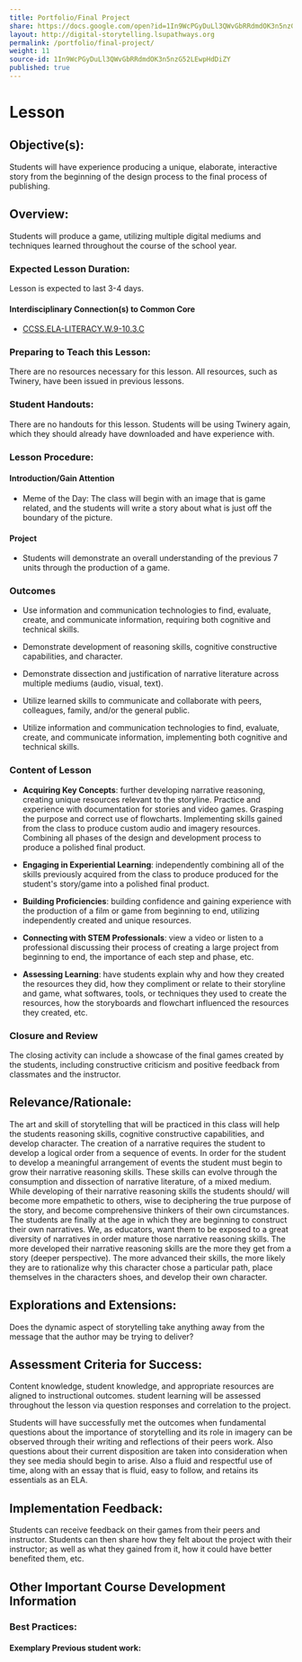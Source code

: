 ```yaml
---
title: Portfolio/Final Project
share: https://docs.google.com/open?id=1In9WcPGyDuLl3QWvGbRRdmdOK3n5nzG52LEwpHdDiZY
layout: http://digital-storytelling.lsupathways.org
permalink: /portfolio/final-project/
weight: 11
source-id: 1In9WcPGyDuLl3QWvGbRRdmdOK3n5nzG52LEwpHdDiZY
published: true
---
```

# Lesson

## Objective(s):

Students will have experience producing a unique, elaborate, interactive story from the beginning of the design process to the final process of publishing.

## Overview:

Students will produce a game, utilizing multiple digital mediums and techniques learned throughout the course of the school year. 

### Expected Lesson Duration: 

Lesson is expected to last 3-4 days.

#### Interdisciplinary Connection(s) to Common Core

-  <a href = "http://www.corestandards.org/ELA-Literacy/W/9-10/3/c/" target="_blank">CCSS.ELA-LITERACY.W.9-10.3.C</a>


### Preparing to Teach this Lesson:

There are no resources necessary for this lesson. All resources, such as Twinery, have been issued in previous lessons.

### Student Handouts:

There are no handouts for this lesson. Students will be using Twinery again, which they should already have downloaded and have experience with.

### Lesson Procedure:

#### Introduction/Gain Attention    

-  Meme of the Day: The class will begin with an image that is game related, and the students will write a story about what is just off the boundary of the picture.

#### Project

- Students will demonstrate an overall understanding of the previous 7 units through the production of a game.

### Outcomes

* Use information and communication technologies to find, evaluate, create, and communicate information, requiring both cognitive and technical skills.

    

* Demonstrate development of reasoning skills, cognitive constructive capabilities, and character.

    

* Demonstrate dissection and justification of narrative literature across multiple mediums (audio, visual, text).

    

* Utilize  learned skills to communicate and collaborate with peers, colleagues, family, and/or the general public.

    

* Utilize information and communication technologies to find, evaluate, create, and communicate information, implementing both cognitive and technical skills.

### Content of Lesson

* **Acquiring Key Concepts**: further developing narrative reasoning, creating unique resources relevant to the storyline. Practice and experience with documentation for stories and video games. Grasping the purpose and correct use of flowcharts. Implementing skills gained from the class to produce custom audio and imagery resources. Combining all phases of the design and development process to produce a polished final product.

* **Engaging in Experiential Learning**: independently combining all of the skills previously acquired from the class to produce produced for the student's story/game into a polished final product.

* **Building Proficiencies**: building confidence and gaining experience with the production of a film or game from beginning to end, utilizing independently created and unique resources.

* **Connecting with STEM Professionals**: view a video or listen to a professional discussing their process of creating a large project from beginning to end, the importance of each step and phase, etc.

* **Assessing Learning**: have students explain why and how they created the resources they did, how they compliment or relate to their storyline and game, what softwares, tools, or techniques they used to create the resources, how the storyboards and flowchart influenced the resources they created, etc.

### Closure and Review 

The closing activity can include a showcase of the final games created by the students, including constructive criticism and positive feedback from classmates and the instructor.

    

## Relevance/Rationale:

The art and skill of storytelling that will be practiced in this class will help the students reasoning skills, cognitive constructive capabilities, and develop character. The creation of a narrative requires the student to develop a logical order from a sequence of events. In order for the student to develop a meaningful arrangement of events the student must begin to grow their narrative reasoning skills. These skills can evolve through the consumption and dissection of narrative literature, of a mixed medium. While developing of their narrative reasoning skills the students should/ will become more empathetic to others, wise to deciphering the true purpose of the story, and become comprehensive thinkers of their own circumstances. The students are finally at the age in which they are beginning to construct their own narratives. We, as educators, want them to be exposed to a great diversity of narratives in order mature those narrative reasoning skills. The more developed their narrative reasoning skills are the more they get from a story (deeper perspective). The more advanced their skills, the more likely they are to rationalize why this character chose a particular path, place themselves in the characters shoes, and develop their own character.

  

## Explorations and Extensions:

Does the dynamic aspect of storytelling take anything away from the message that the author may be trying to deliver?

## Assessment Criteria for Success:

Content knowledge, student knowledge, and appropriate resources are aligned to instructional outcomes. student learning will be assessed throughout the lesson via question responses and correlation to the project.

Students will have successfully met the outcomes when fundamental questions about the importance of storytelling and its role in imagery can be observed through their writing and reflections of their peers work. Also questions about their current disposition are taken into consideration when they see media should begin to arise. Also a fluid and respectful use of time, along with an essay that is fluid, easy to follow, and retains its essentials as an ELA.

## Implementation Feedback: 

Students can receive feedback on their games  from their peers and instructor. Students can then share how they felt about the project with their instructor; as well as what they gained from it, how it could have better benefited them, etc.

## Other Important Course Development Information

### Best Practices:

#### Exemplary Previous student work: 

